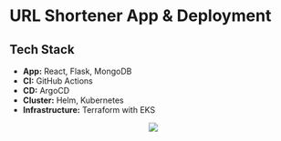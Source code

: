# URL Shortener App & Deployment

## Tech Stack

- **App:** React, Flask, MongoDB
- **CI:** GitHub Actions
- **CD:** ArgoCD
- **Cluster:** Helm, Kubernetes
- **Infrastructure:** Terraform with EKS


<p align="center">
    <img src="https://github.com/galg-gh/url-shortener/assets/91409344/c594f04d-c4dc-4685-ba57-5e2e2fb75aa6" />
</p>

